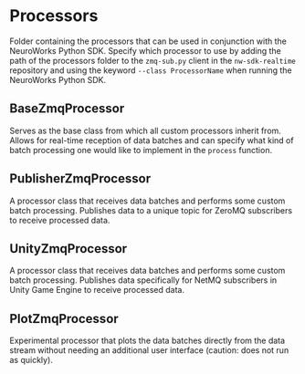 # Processors

Folder containing the processors that can be used in conjunction with the NeuroWorks Python SDK. Specify which processor to use by adding the path of the processors folder to the `zmq-sub.py` client in the `nw-sdk-realtime` repository and using the keyword `--class ProcessorName` when running the NeuroWorks Python SDK.

## BaseZmqProcessor
Serves as the base class from which all custom processors inherit from. Allows for real-time reception of data batches and can specify what kind of batch processing one would like to implement in the `process` function.

## PublisherZmqProcessor
A processor class that receives data batches and performs some custom batch processing. Publishes data to a unique topic for ZeroMQ subscribers to receive processed data.

## UnityZmqProcessor
A processor class that receives data batches and performs some custom batch processing. Publishes data specifically for NetMQ subscribers in Unity Game Engine to receive processed data.

## PlotZmqProcessor
Experimental processor that plots the data batches directly from the data stream without needing an additional user interface (caution: does not run as quickly).